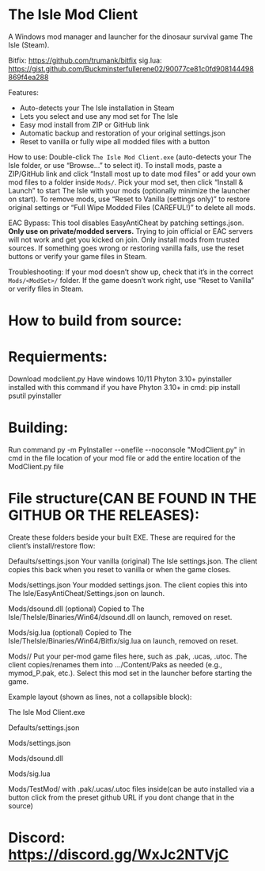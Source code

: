# The Isle Mod Client

A Windows mod manager and launcher for the dinosaur survival game The Isle (Steam).

Bitfix: https://github.com/trumank/bitfix 
sig.lua: https://gist.github.com/Buckminsterfullerene02/90077ce81c0fd908144498869f4ea288

Features:
- Auto-detects your The Isle installation in Steam
- Lets you select and use any mod set for The Isle
- Easy mod install from ZIP or GitHub link
- Automatic backup and restoration of your original settings.json
- Reset to vanilla or fully wipe all modded files with a button

How to use: Double-click `The Isle Mod Client.exe` (auto-detects your The Isle folder, or use “Browse…” to select it). To install mods, paste a ZIP/GitHub link and click “Install most up to date mod files” or add your own mod files to a folder inside `Mods/`. Pick your mod set, then click “Install & Launch” to start The Isle with your mods (optionally minimize the launcher on start). To remove mods, use “Reset to Vanilla (settings only)” to restore original settings or “Full Wipe Modded Files (CAREFUL!)” to delete all mods.

EAC Bypass: This tool disables EasyAntiCheat by patching settings.json. **Only use on private/modded servers.** Trying to join official or EAC servers will not work and get you kicked on join. Only install mods from trusted sources. If something goes wrong or restoring vanilla fails, use the reset buttons or verify your game files in Steam.

Troubleshooting: If your mod doesn’t show up, check that it’s in the correct `Mods/<ModSet>/` folder. If the game doesn’t work right, use “Reset to Vanilla” or verify files in Steam.




# How to build from source:

# Requierments:
Download modclient.py
Have windows 10/11
Phyton 3.10+
pyinstaller installed with this command if you have Phyton 3.10+ in cmd: pip install psutil pyinstaller



# Building:
Run command py -m PyInstaller --onefile --noconsole "ModClient.py" in cmd in the file location of your mod file or add the entire location of the ModClient.py file 




# File structure(CAN BE FOUND IN THE GITHUB OR THE RELEASES):
Create these folders beside your built EXE. These are required for the client’s install/restore flow:

Defaults/settings.json
Your vanilla (original) The Isle settings.json.
The client copies this back when you reset to vanilla or when the game closes.

Mods/settings.json
Your modded settings.json.
The client copies this into The Isle/EasyAntiCheat/Settings.json on launch.

Mods/dsound.dll (optional)
Copied to The Isle/TheIsle/Binaries/Win64/dsound.dll on launch, removed on reset.

Mods/sig.lua (optional)
Copied to The Isle/TheIsle/Binaries/Win64/Bitfix/sig.lua on launch, removed on reset.

Mods/<YourModSetName>/
Put your per-mod game files here, such as .pak, .ucas, .utoc.
The client copies/renames them into .../Content/Paks as needed (e.g., mymod_P.pak, etc.).
Select this mod set in the launcher before starting the game.

Example layout (shown as lines, not a collapsible block):

The Isle Mod Client.exe

Defaults/settings.json

Mods/settings.json

Mods/dsound.dll 

Mods/sig.lua 

Mods/TestMod/ with .pak/.ucas/.utoc files inside(can be auto installed via a button click from the preset github URL if you dont change that in the source)


# Discord: https://discord.gg/WxJc2NTVjC
